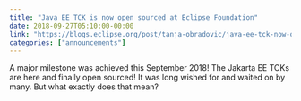 ```yaml
---
title: "Java EE TCK is now open sourced at Eclipse Foundation"
date: 2018-09-27T05:10:00-00:00
link: "https://blogs.eclipse.org/post/tanja-obradovic/java-ee-tck-now-open-sourced-eclipse-foundation"
categories: ["announcements"]
---
```


A major milestone was achieved this September 2018! The Jakarta EE TCKs are here and finally open sourced! It was long wished for and waited on by many. But what exactly does that mean?

<!--more-->

